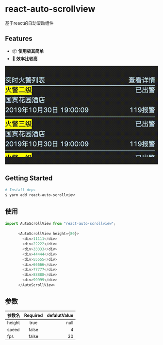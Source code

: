 # react-auto-scrollview

基于react的自动滚动组件

## Features

- 📦 **使用极其简单**
- 🎉 **效率比较高**

![image](https://github.com/jqxismygit/react-auto-scrollview/blob/master/screen.gif)


## Getting Started

```bash
# Install deps
$ yarn add react-auto-scrollview

```

## 使用

```js
import AutoScrollView from "react-auto-scrollview";

      <AutoScrollView height={80}>
        <div>11111</div>
        <div>22222</div>
        <div>33333</div>
        <div>44444</div>
        <div>55555</div>
        <div>66666</div>
        <div>77777</div>
        <div>88888</div>
        <div>99999</div>
      </AutoScrollView>

```

## 参数

参数名|Required|defalutValue
|:-|:-:|-:|
height|true|null
speed|false|4
fps|false|30
